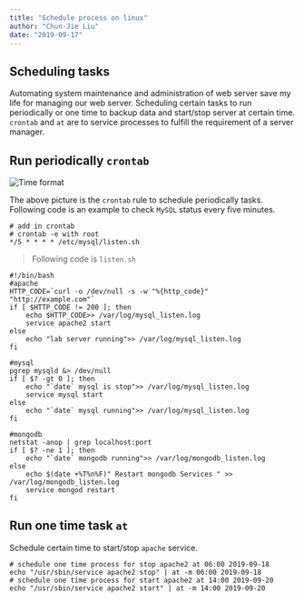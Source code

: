 ```yaml
---
title: "Schedule process on linux"
author: "Chun-Jie Liu"
date: "2019-09-17"
---
```


## Scheduling tasks

Automating system maintenance and administration of web server save my life for managing our web server. Scheduling certain tasks to run periodically or one time to backup data and start/stop server at certain time. `crontab` and `at` are to service processes to fulfill the requirement of a server manager.

## Run periodically `crontab`

![Time format](../../../img/misc-imgs/crontab-time.png)

The above picture is the `crontab` rule to schedule periodically tasks. Following code is an example to check `MySQL` status every five minutes.

```shell
# add in crontab
# crontab -e with root
*/5 * * * * /etc/mysql/listen.sh
```

> Following code is `listen.sh`

```shell
#!/bin/bash
#apache
HTTP_CODE=`curl -o /dev/null -s -w "%{http_code}" "http://example.com"`
if [ $HTTP_CODE != 200 ]; then
    echo $HTTP_CODE>> /var/log/mysql_listen.log
    service apache2 start
else
    echo "lab server running">> /var/log/mysql_listen.log
fi

#mysql
pgrep mysqld &> /dev/null
if [ $? -gt 0 ]; then
    echo "`date` mysql is stop">> /var/log/mysql_listen.log
    service mysql start
else
    echo "`date` mysql running">> /var/log/mysql_listen.log
fi

#mongodb
netstat -anop | grep localhost:port
if [ $? -ne 1 ]; then
    echo "`date` mongodb running">> /var/log/mongodb_listen.log
else
    echo $(date +%T%n%F)" Restart mongodb Services " >> /var/log/mongodb_listen.log
    service mongod restart
fi
```

## Run one time task `at`

Schedule certain time to start/stop `apache` service.

```shell
# schedule one time process for stop apache2 at 06:00 2019-09-18
echo "/usr/sbin/service apache2 stop" | at -m 06:00 2019-09-18
# schedule one time process for start apache2 at 14:00 2019-09-20
echo "/usr/sbin/service apache2 start" | at -m 14:00 2019-09-20
```
